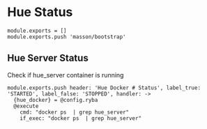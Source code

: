 
# Hue Status

    module.exports = []
    module.exports.push 'masson/bootstrap'

## Hue Server Status

Check if hue_server container is running


    module.exports.push header: 'Hue Docker # Status', label_true: 'STARTED', label_false: 'STOPPED', handler: ->
      {hue_docker} = @config.ryba
      @execute
        cmd: "docker ps  | grep hue_server"
        if_exec: "docker ps  | grep hue_server"
